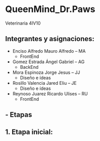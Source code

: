 # QueenMind_Dr.Paws
Veterinaria 4IV10

## Integrantes y asignaciones:
   - Enciso Alfredo Mauro Alfredo – MA
      - FrontEnd 
   - Gomez Estrada Ángel Gabriel – AG
      - BackEnd 
   - Mora Espinoza Jorge Jesus – JJ
      - Diseño e ídeas
   - Rosillo Valencia Jared Eliu – JE
      - Diseño e ídeas 
   - Reynoso Juarez Ricardo Ulises – RU
      - FrontEnd 
   
## - Etapas   
   ## 1.  Etapa inicial:

